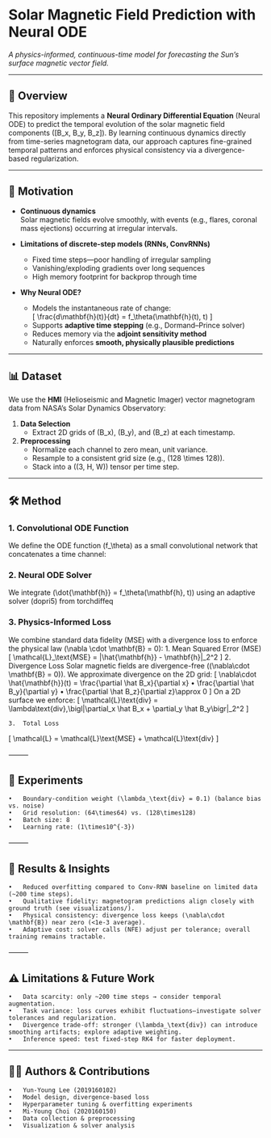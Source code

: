 # Solar Magnetic Field Prediction with Neural ODE

_A physics-informed, continuous-time model for forecasting the Sun’s surface magnetic vector field._

---

## 📄 Overview

This repository implements a **Neural Ordinary Differential Equation** (Neural ODE) to predict the temporal evolution of the solar magnetic field components \([B_x, B_y, B_z]\). By learning continuous dynamics directly from time-series magnetogram data, our approach captures fine-grained temporal patterns and enforces physical consistency via a divergence-based regularization.

---

## 🚀 Motivation

- **Continuous dynamics**  
  Solar magnetic fields evolve smoothly, with events (e.g., flares, coronal mass ejections) occurring at irregular intervals.

- **Limitations of discrete-step models (RNNs, ConvRNNs)**  
  - Fixed time steps—poor handling of irregular sampling  
  - Vanishing/exploding gradients over long sequences  
  - High memory footprint for backprop through time

- **Why Neural ODE?**  
  - Models the instantaneous rate of change:  
    \[
      \frac{d\mathbf{h}(t)}{dt} = f_\theta(\mathbf{h}(t), t)
    \]  
  - Supports **adaptive time stepping** (e.g., Dormand–Prince solver)  
  - Reduces memory via the **adjoint sensitivity method**  
  - Naturally enforces **smooth, physically plausible predictions**

---

## 📊 Dataset

We use the **HMI** (Helioseismic and Magnetic Imager) vector magnetogram data from NASA’s Solar Dynamics Observatory:

1. **Data Selection**  
   - Extract 2D grids of \(B_x\), \(B_y\), and \(B_z\) at each timestamp.
2. **Preprocessing**  
   - Normalize each channel to zero mean, unit variance.  
   - Resample to a consistent grid size (e.g., \(128 \times 128\)).  
   - Stack into a \((3, H, W)\) tensor per time step.

---

## 🛠️ Method

### 1. Convolutional ODE Function

We define the ODE function \(f_\theta\) as a small convolutional network that concatenates a time channel:

### 2. Neural ODE Solver

We integrate (\dot{\mathbf{h}} = f_\theta(\mathbf{h}, t)) using an adaptive solver (dopri5) from torchdiffeq

### 3. Physics-Informed Loss

We combine standard data fidelity (MSE) with a divergence loss to enforce the physical law (\nabla \cdot \mathbf{B} = 0):
	1.	Mean Squared Error (MSE)
[
\mathcal{L}_\text{MSE} = |\hat{\mathbf{h}} - \mathbf{h}|_2^2
]
	2.	Divergence Loss
Solar magnetic fields are divergence-free ((\nabla\cdot \mathbf{B} = 0)). We approximate divergence on the 2D grid:
[
\nabla\cdot \hat{\mathbf{h}}(t)
= \frac{\partial \hat B_x}{\partial x}
	•	\frac{\partial \hat B_y}{\partial y}
	•	\frac{\partial \hat B_z}{\partial z}\approx 0
]
On a 2D surface we enforce:
[
\mathcal{L}\text{div}
= \lambda\text{div},\bigl|\partial_x \hat B_x + \partial_y \hat B_y\bigr|_2^2
]

	3.	Total Loss
[
\mathcal{L} = \mathcal{L}\text{MSE} + \mathcal{L}\text{div}
]


⸻

## 🧪 Experiments
	•	Boundary-condition weight (\lambda_\text{div} = 0.1) (balance bias vs. noise)
	•	Grid resolution: (64\times64) vs. (128\times128)
	•	Batch size: 8
	•	Learning rate: (1\times10^{-3})

⸻

## 🎯 Results & Insights
	•	Reduced overfitting compared to Conv-RNN baseline on limited data (~200 time steps).
	•	Qualitative fidelity: magnetogram predictions align closely with ground truth (see visualizations/).
	•	Physical consistency: divergence loss keeps (\nabla\cdot \mathbf{B}) near zero (<1e-3 average).
	•	Adaptive cost: solver calls (NFE) adjust per tolerance; overall training remains tractable.

⸻

## ⚠️ Limitations & Future Work
	•	Data scarcity: only ~200 time steps → consider temporal augmentation.
	•	Task variance: loss curves exhibit fluctuations—investigate solver tolerances and regularization.
	•	Divergence trade-off: stronger (\lambda_\text{div}) can introduce smoothing artifacts; explore adaptive weighting.
	•	Inference speed: test fixed-step RK4 for faster deployment.

---

## 🙋‍♀️ Authors & Contributions
	•	Yun-Young Lee (2019160102)
	•	Model design, divergence-based loss
	•	Hyperparameter tuning & overfitting experiments
	•	Mi-Young Choi (2020160150)
	•	Data collection & preprocessing
	•	Visualization & solver analysis
